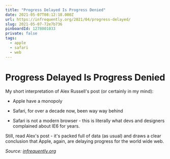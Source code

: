 ```yaml
---
title: "Progress Delayed Is Progress Denied"
date: 2021-05-07T08:12:18.000Z
url: https://infrequently.org/2021/04/progress-delayed/
slug: 2021-05-07-72e7b736
pinboardId: 1278001033
private: false
tags:
  - apple
  - safari
  - web
---
```


# Progress Delayed Is Progress Denied

My short interpretation of Alex Russell's post (or certainly in my mind):

*   Apple have a monopoly
    
*   Safari, for over a decade now, been way way behind
    
*   Safari is not a modern browser - this is literally what devs and designers complained about IE6 for years.
    

Still, read Alex's post - it's packed full of data (as usual) and draws a clear conclusion that Apple, again, are delaying progress for the world wide web.

_Source: [infrequently.org](https://infrequently.org/2021/04/progress-delayed/)_
